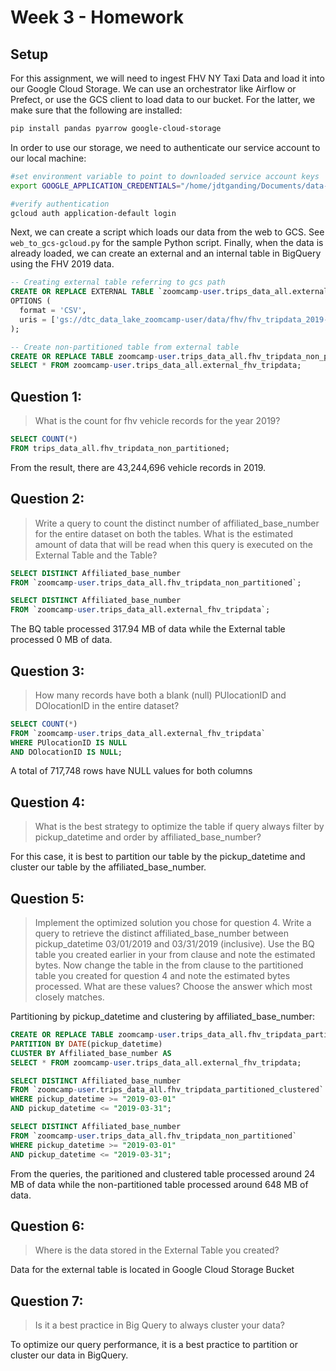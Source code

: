 # Week 3 - Homework

## Setup
For this assignment, we will need to ingest FHV NY Taxi Data and load it into our Google Cloud Storage. We can use an orchestrator like Airflow or Prefect, or use the GCS client to load data to our bucket. For the latter, we make sure that the following are installed:
```bash
pip install pandas pyarrow google-cloud-storage
```
In order to use our storage, we need to authenticate our service account to our local machine:
```bash
#set environment variable to point to downloaded service account keys
export GOOGLE_APPLICATION_CREDENTIALS="/home/jdtganding/Documents/data-engineering-zoomcamp/week_2_workflow_orchestration/zoomcamp-user-bfecc07e3f66.json"

#verify authentication
gcloud auth application-default login
```
Next, we can create a script which loads our data from the web to GCS. See `web_to_gcs-gcloud.py` for the sample Python script. Finally, when the data is already loaded, we can create an external and an internal table in BigQuery using the FHV 2019 data.
```sql
-- Creating external table referring to gcs path
CREATE OR REPLACE EXTERNAL TABLE `zoomcamp-user.trips_data_all.external_fhv_tripdata`
OPTIONS (
  format = 'CSV',
  uris = ['gs://dtc_data_lake_zoomcamp-user/data/fhv/fhv_tripdata_2019-*.csv']
);

-- Create non-partitioned table from external table
CREATE OR REPLACE TABLE zoomcamp-user.trips_data_all.fhv_tripdata_non_partitioned AS
SELECT * FROM zoomcamp-user.trips_data_all.external_fhv_tripdata;
```

## Question 1: 
> What is the count for fhv vehicle records for the year 2019?

```sql
SELECT COUNT(*) 
FROM trips_data_all.fhv_tripdata_non_partitioned;
```
From the result, there are 43,244,696 vehicle records in 2019.

## Question 2:
> Write a query to count the distinct number of affiliated_base_number for the entire dataset on both the tables.
What is the estimated amount of data that will be read when this query is executed on the External Table and the Table?

```sql
SELECT DISTINCT Affiliated_base_number 
FROM `zoomcamp-user.trips_data_all.fhv_tripdata_non_partitioned`;

SELECT DISTINCT Affiliated_base_number 
FROM `zoomcamp-user.trips_data_all.external_fhv_tripdata`;
```
The BQ table processed 317.94 MB of data while the External table processed 0 MB of data.

## Question 3:
> How many records have both a blank (null) PUlocationID and DOlocationID in the entire dataset?

```sql
SELECT COUNT(*) 
FROM `zoomcamp-user.trips_data_all.external_fhv_tripdata` 
WHERE PUlocationID IS NULL 
AND DOlocationID IS NULL;
```
A total of 717,748 rows have NULL values for both columns

## Question 4:
> What is the best strategy to optimize the table if query always filter by pickup_datetime and order by affiliated_base_number?

For this case, it is best to partition our table by the pickup_datetime and cluster our table by the affiliated_base_number.

## Question 5:
> Implement the optimized solution you chose for question 4. Write a query to retrieve the distinct affiliated_base_number between pickup_datetime 03/01/2019 and 03/31/2019 (inclusive).
Use the BQ table you created earlier in your from clause and note the estimated bytes. Now change the table in the from clause to the partitioned table you created for question 4 and note the estimated bytes processed. What are these values? Choose the answer which most closely matches.

Partitioning by pickup_datetime and clustering by affiliated_base_number:
```sql
CREATE OR REPLACE TABLE zoomcamp-user.trips_data_all.fhv_tripdata_partitioned_clustered
PARTITION BY DATE(pickup_datetime)
CLUSTER BY Affiliated_base_number AS
SELECT * FROM zoomcamp-user.trips_data_all.external_fhv_tripdata;
```
```sql
SELECT DISTINCT Affiliated_base_number
FROM `zoomcamp-user.trips_data_all.fhv_tripdata_partitioned_clustered`
WHERE pickup_datetime >= "2019-03-01" 
AND pickup_datetime <= "2019-03-31";

SELECT DISTINCT Affiliated_base_number
FROM `zoomcamp-user.trips_data_all.fhv_tripdata_non_partitioned`
WHERE pickup_datetime >= "2019-03-01" 
AND pickup_datetime <= "2019-03-31";
```
From the queries, the paritioned and clustered table processed around 24 MB of data while the non-partitioned table processed around 648 MB of data.

## Question 6:
> Where is the data stored in the External Table you created?

Data for the external table is located in Google Cloud Storage Bucket

## Question 7:
> Is it a best practice in Big Query to always cluster your data?

To optimize our query performance, it is a best practice to partition or cluster our data in BigQuery.